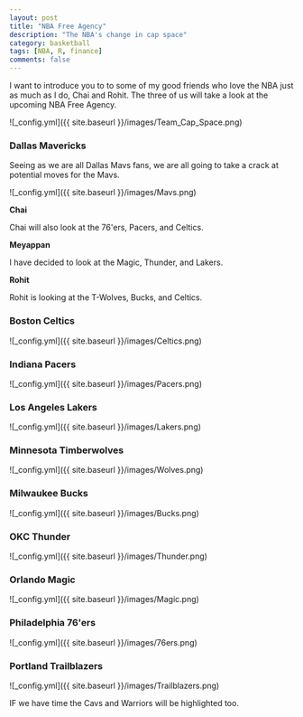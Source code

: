 ```yaml
---
layout: post
title: "NBA Free Agency"
description: "The NBA's change in cap space"
category: basketball
tags: [NBA, R, finance]
comments: false
---
```


I want to introduce you to to some of my good friends who love the NBA just as much as I do, Chai and Rohit. The three of us will take a look at the upcoming NBA Free Agency. 

![_config.yml]({{ site.baseurl }}/images/Team_Cap_Space.png)

### Dallas Mavericks

Seeing as we are all Dallas Mavs fans, we are all going to take a crack at potential moves for the Mavs. 

![_config.yml]({{ site.baseurl }}/images/Mavs.png)

**Chai** 

Chai will also look at the 76'ers, Pacers, and Celtics. 

**Meyappan** 

I have decided to look at the Magic, Thunder, and Lakers.

**Rohit** 

Rohit is looking at the T-Wolves, Bucks, and Celtics.  

### Boston Celtics 

![_config.yml]({{ site.baseurl }}/images/Celtics.png)

### Indiana Pacers 

![_config.yml]({{ site.baseurl }}/images/Pacers.png)

### Los Angeles Lakers 

![_config.yml]({{ site.baseurl }}/images/Lakers.png)

### Minnesota Timberwolves

![_config.yml]({{ site.baseurl }}/images/Wolves.png)

### Milwaukee Bucks

![_config.yml]({{ site.baseurl }}/images/Bucks.png)

### OKC Thunder 

![_config.yml]({{ site.baseurl }}/images/Thunder.png)

### Orlando Magic 

![_config.yml]({{ site.baseurl }}/images/Magic.png)

### Philadelphia 76'ers 

![_config.yml]({{ site.baseurl }}/images/76ers.png)

### Portland Trailblazers

![_config.yml]({{ site.baseurl }}/images/Trailblazers.png)


IF we have time the Cavs and Warriors will be highlighted too. 
